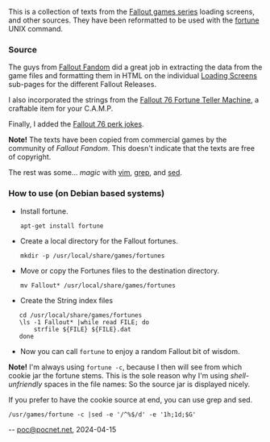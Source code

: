 This is a collection of texts from the
[Fallout games series](https://en.wikipedia.org/wiki/Fallout_(series)) loading
screens, and other sources. They have been reformatted to be used with the
[fortune](https://en.wikipedia.org/wiki/Fortune_(Unix)) UNIX command.

### Source
The guys from [Fallout Fandom](https://fallout.fandom.com) did a great job in
extracting the data from the game files and formatting them in HTML on the
individual [Loading Screens](https://fallout.fandom.com/wiki/Loading_screen)
sub-pages for the different Fallout Releases.

I also incorporated the strings from the
[Fallout 76 Fortune Teller Machine](https://fallout.fandom.com/wiki/Fortune_teller_machine),
a craftable item for your C.A.M.P.

Finally, I added the [Fallout 76 perk jokes](https://fallout-archive.fandom.com/wiki/Fallout_76_perk_jokes).

**Note!** The texts have been copied from commercial games by the community of
*Fallout Fandom*. This doesn't indicate that the texts are free of copyright.

The rest was some... *magic* with
[vim](https://en.wikipedia.org/wiki/Vim_(text_editor)),
[grep](https://en.wikipedia.org/wiki/Grep), and
[sed](https://en.wikipedia.org/wiki/Sed).

### How to use (on Debian based systems)
* Install fortune.

    `apt-get install fortune`

* Create a local directory for the Fallout fortunes.

    `mkdir -p /usr/local/share/games/fortunes`

* Move or copy the Fortunes files to the destination directory.

    `mv Fallout* /usr/local/share/games/fortunes`

* Create the String index files
```
   cd /usr/local/share/games/fortunes
   \ls -1 Fallout* |while read FILE; do
       strfile ${FILE} ${FILE}.dat
   done
```

* Now you can call `fortune` to enjoy a random Fallout bit of wisdom.

**Note!** I'm always using `fortune -c`, because I then will see from which
cookie jar the fortune stems. This is the sole reason why I'm using
*shell-unfriendly* spaces in the file names: So the source jar is displayed
nicely.

If you prefer to have the cookie source at end, you can use grep and sed.

    /usr/games/fortune -c |sed -e '/^%$/d' -e '1h;1d;$G'

-- poc@pocnet.net, 2024-04-15
